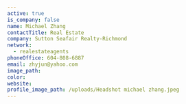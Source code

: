 ```yaml
---
active: true
is_company: false
name: Michael Zhang
contactTitle: Real Estate
company: Sutton Seafair Realty-Richmond
network:
  - realestateagents
phoneOffice: 604-808-6887
email: zhyjun@yahoo.com
image_path:
color:
website:
profile_image_path: /uploads/Headshot michael zhang.jpeg
---
```


